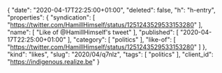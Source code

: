 {
  "date": "2020-04-17T22:25:00+01:00",
  "deleted": false,
  "h": "h-entry",
  "properties": {
    "syndication": [
      "https://twitter.com/HamillHimself/status/1251243529533153280"
    ],
    "name": [
      "Like of @HamillHimself's tweet"
    ],
    "published": [
      "2020-04-17T22:25:00+01:00"
    ],
    "category": [
      "politics"
    ],
    "like-of": [
      "https://twitter.com/HamillHimself/status/1251243529533153280"
    ]
  },
  "kind": "likes",
  "slug": "2020/04/q7nlz",
  "tags": [
    "politics"
  ],
  "client_id": "https://indigenous.realize.be"
}
